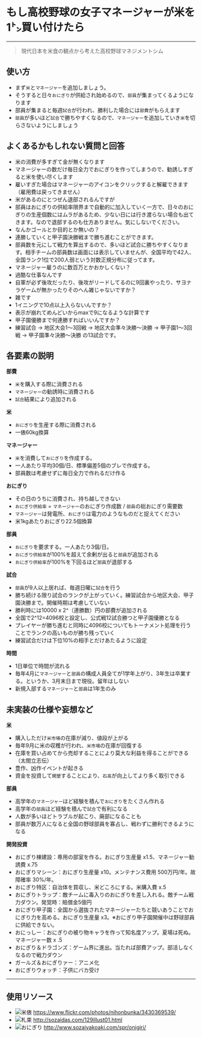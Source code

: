 # もし高校野球の女子マネージャーが米を1㌧買い付けたら

----

> 現代日本を米食の観点から考えた高校野球マネジメントシム

## 使い方

* まず`米`と`マネージャー`を追加しましょう。
* そうすると日々`おにぎり`が供給され始めるので、`部員`が集まってくるようになります
* 部員が集まると毎週`試合`が行われ、勝利した場合には`部費`がもらえます
* `部員`が多いほど`試合`で勝ちやすくなるので、`マネージャー`を追加していき`米`を切らさないようにしましょう

## よくあるかもしれない質問と回答

* 米の消費が多すぎて金が無くなります
 * マネージャーの数だけ毎日全力でおにぎりを作ってしまうので、勧誘しすぎると米を使い尽くします
 * 雇いすぎた場合はマネージャーのアイコンをクリックすると解雇できます（雇用費は戻ってきません）
* 米があるのにとつぜん退部されるんですが
 * 部員はおにぎりの供給率限界まで自動的に加入していく一方で、日々のおにぎりの生産個数にはムラがあるため、少ない日には行き渡らない場合も出てきます。なので退部するのも仕方ありません。気にしないでください。
* なんかゴールとか目的とか無いの？
 * 連勝していくと甲子園決勝戦まで勝ち進むことができます。
 * 部員数を元にして戦力を算出するので、多いほど試合に勝ちやすくなります。相手チームの部員数は画面には表示していませんが、全国平均で42人、全国ランク1位で200人弱という対数正規分布に従ってます。
* マネージャー雇うのに数百万とかおかしくない？
 * 過酷な仕事なんです
* 自軍が必ず後攻だったり、後攻がリードしてるのに9回裏やったり、サヨナラゲームが無かったりそのへん雑じゃないですか？
 * 雑です
* 1イニングで10点以上入らないんですか？
 * 表示が崩れてめんどいからmaxで9になるような計算です
* 甲子園優勝まで何連勝すればいいんですか？
 * 練習試合 → 地区大会1〜3回戦 → 地区大会準々決勝〜決勝 → 甲子園1〜3回戦 → 甲子園準々決勝〜決勝 の13試合です。

## 各要素の説明

**部費**

* `米`を購入する際に消費される
* `マネージャー`の勧誘時に消費される
* `試合`結果により追加される

**米**

* `おにぎり`を生産する際に消費される
* 一俵60kg換算

**マネージャー**

* `米`を消費して`おにぎり`を作成する。
* 一人あたり平均30個/日、標準偏差5個のブレで作成する。
* 部員数は考慮せずに毎日全力で作れるだけ作る

**おにぎり**

* その日のうちに消費され、持ち越しできない
* `おにぎり供給率` = `マネージャー`のおにぎり作成数 / `部員`の総おにぎり需要数
* `マネージャー`は発電所、`おにぎり`は電力のようなものだと捉えてください
* 米1kgあたりおにぎり22.5個換算

**部員**

* `おにぎり`を要求する。一人あたり3個/日。
* `おにぎり供給率`が100%を超えて余剰が出ると`部員`が追加される
* `おにぎり供給率`が100%を下回るほど`部員`が退部する

**試合**

* `部員`が9人以上居れば、毎週日曜に`試合`を行う
* 勝ち続ける限り試合のランクが上がっていく。練習試合から地区大会、甲子園決勝まで。開催時期は考慮していない
* 勝利時には10000 x 2^（連勝数）円の部費が追加される
* 全国で2^12=4096校と設定し、公式戦12試合勝つと甲子園優勝となる
* プレイヤーが勝ち進むと同時に4096校についてもトーナメント処理を行うことでランクの高いものが勝ち残っていく
* 練習試合だけは下位10%の相手とだけあたるように設定

**時間**

* 1日単位で時間が流れる
* 毎年4月に`マネージャー`と`部員`の構成人員全てが1学年上がり、3年生は卒業する。というか、3月末日まで現役。留年はしない
* 新規入部する`マネージャー`と`部員`は1年生のみ

## 未実装の仕様や妄想など

**米**

* 購入しただけ`米市場`の在庫が減り、値段が上がる
* 毎年9月に米の収穫が行われ、`米市場`の在庫が回復する
* 在庫を買い占めてから売却することにより莫大な利益を得ることができる（太閤立志伝）
* 豊作、凶作イベントが起きる
* 資金を投資して`開墾`することにより、`石高`が向上してより多く取引できる

**部員**

* 高学年の`マネージャー`ほど経験を積んで`おにぎり`をたくさん作れる
* 高学年の`部員`ほど経験を積んで`試合`で有利になる
* 人数が多いほどトラブルが起こり、廃部になることも
* 部員が数万人になると全国の野球部員を寡占し、戦わずに勝利できるようになる

**開発投資**

* おにぎり棟建設：専用の部室を作る。おにぎり生産量 x1.5、マネージャー勧誘費 x.75
* おにぎりマシーン：おにぎり生産量 x10。メンテナンス費用 500万円/年。故障確率 30%/年。
* おにぎり特区：自治体を買収し、米どころにする。米購入費 x.5
* おにぎりトラップ：敵チームに毒入りのおにぎりを差し入れる。敵チーム戦力ダウン。発覚時：賠償金5億円
* おにぎり甲子園：全国から選抜されたマネージャーたちと競いあうことでおにぎり力を高める。おにぎり生産量 x3。※おにぎり甲子園開催中は野球部員に供給できない。
* おにっしー：おにぎりの被り物キャラを作って知名度アップ。夏場は死ぬ。マネージャー数 x .5
* おにぎり＆ドラゴンズ：ゲーム界に進出。当たれば部費アップ。部活しなくなるので戦力ダウン
* ガールズ＆おにぎりァー：アニメ化
* おにぎりウォッチ：子供にバカ受け

----

## 使用リソース
* ![米俵](assets/images/rice_bale.jpg) https://www.flickr.com/photos/nihonbunka/3430369539/
* ![札束](assets/images/money.png) http://sozaidas.com/129illust01.html
* ![おにぎり](assets/images/onigiri-2.png) http://www.sozaiyakoaki.com/spr/onigiri/

